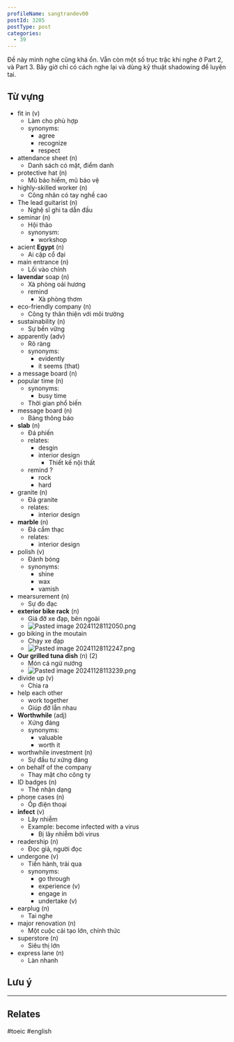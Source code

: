 ```yaml
---
profileName: sangtrandev00
postId: 3205
postType: post
categories:
  - 39
---
```

Đề này mình nghe cũng khá ổn. Vẫn còn một số trục trặc khi nghe ở Part 2, và Part 3. Bây giờ chỉ có cách nghe lại và dùng kỹ thuật shadowing để luyện tai.

## Từ vựng

- fit in (v)
	- Làm cho phù hợp
	- synonyms:
		- agree
		- recognize
		- respect
- attendance sheet (n)
	- Danh sách có mặt, điểm danh
- protective hat (n)
	- Mũ bảo hiểm, mũ bảo vệ
- highly-skilled worker (n)
	- Công nhân có tay nghề cao
- The lead guitarist (n)
	- Nghệ sĩ ghi ta dẫn đầu
- seminar (n)
	- Hội thảo
	- synonysm:
		- workshop
- acient **Egypt** (n)
	- Ai cập cổ đại
- main entrance (n)
	- Lối vào chính
- **lavendar** soap (n)
	- Xà phòng oải hương
	- remind 
		- Xà phòng thơm
- eco-friendly company (n)
	- Công ty thân thiện với môi trường
- sustainability (n)
	- Sự bền vững
- apparently (adv)
	- Rõ ràng
	- synonyms:
		- evidently
		- it seems (that)
- a message board (n)
- popular time (n)
	- synonyms:
		- busy time
	- Thời gian phổ biến
- message board (n)
	- Bảng thông báo
- **slab** (n)
	- Đá phiến
	- relates:
		- desgin
		- interior design
			- Thiết kế nội thất
	- remind ?
		- rock
		- hard
- granite (n)
	- Đá granite
	- relates:
		- interior design
- **marble** (n)
	- Đá cẩm thạc
	- relates:
		- interior design
- polish (v)
	- Đánh bóng
	- synonyms:
		- shine
		- wax
		- vamish
- mearsurement (n)
	- Sự đo đạc
- **exterior bike rack** (n)
	- Giá đỡ xe đạp, bên ngoài
	- ![Pasted image 20241128112050.png](https://trannhatsang.com/wp-content/uploads/2024/11/Pasted-image-20241128112050-1.png)
- go biking in the moutain
	- Chạy xe đạp
	- ![Pasted image 20241128112247.png](https://trannhatsang.com/wp-content/uploads/2024/11/Pasted-image-20241128112247-1.png)
- **Our grilled tuna dish** (n) (2)
	- Món cá ngừ nướng
	- ![Pasted image 20241128113239.png](https://trannhatsang.com/wp-content/uploads/2024/11/Pasted-image-20241128113239-1.png)
- divide up (v)
	- Chia ra
- help each other
	- work together
	- Giúp đỡ lẫn nhau
- **Worthwhile** (adj)
	- Xứng đáng
	- synonyms:
		- valuable
		- worth it
- worthwhile investment (n)
	- Sự đầu tư xứng đáng
- on behalf of the company
	- Thay mặt cho công ty
- ID badges (n)
	- Thẻ nhận dạng
- phone cases (n)
	- Ốp điện thoại
- **infect** (v)
	- Lây nhiễm
	- Example: become infected with a virus
		- Bị lây nhiễm bởi virus
- readership (n)
	- Đọc giả, người đọc
- undergone (v)
	- Tiến hành, trải qua
	- synonyms:
		- go through
		- experience (v)
		- engage in
		- undertake (v)
- earplug (n)
	- Tai nghe
- major renovation (n)
	- Một cuộc cải tạo lớn, chính thức
- superstore (n)
	- Siêu thị lớn
- express lane (n)
	- Làn nhanh

## Lưu ý


----
## Relates

#toeic #english